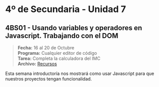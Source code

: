 # 4º de Secundaria - Unidad 7

<div class="currentTheme">

## 4BS01 - Usando variables y operadores en Javascript. Trabajando con el DOM

> **Fecha:** 16 al 20 de Octubre<br> **Programa:** Cualquier editor de código<br> **Tarea:** Completa la calculadora del IMC<br> **Archivo:** [Recursos](https://app.box.com/s/55t5pekz9yetltzxzjokkw2c2a67e7ap)

Esta semana introductoría nos mostrará como usar Javascript para que nuestros proyectos tengan funcionalidad.

</div>